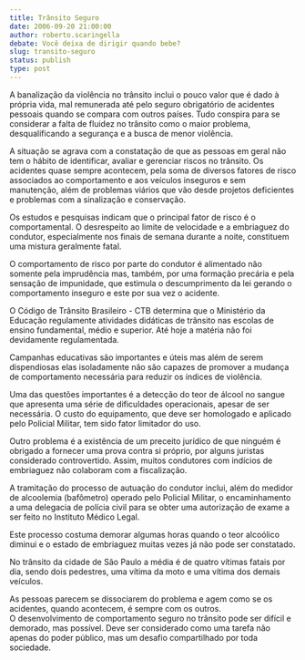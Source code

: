 ```yaml
---
title: Trânsito Seguro
date: 2006-09-20 21:00:00
author: roberto.scaringella
debate: Você deixa de dirigir quando bebe?
slug: transito-seguro
status: publish 
type: post
---
```


A banalização da violência no trânsito inclui o pouco valor que é dado à própria vida, mal remunerada até pelo seguro obrigatório de acidentes pessoais quando se compara com outros países. Tudo conspira para se considerar a falta de fluidez no trânsito como o maior problema, desqualificando a segurança e a busca de menor violência.  
  
A situação se agrava com a constatação de que as pessoas em geral não tem o hábito de identificar, avaliar e gerenciar riscos no trânsito. Os acidentes quase sempre acontecem, pela soma de diversos fatores de risco associados ao comportamento e aos veículos inseguros e sem manutenção, além de problemas viários que vão desde projetos deficientes e problemas com a sinalização e conservação.  
  
Os estudos e pesquisas indicam que o principal fator de risco é o comportamental. O desrespeito ao limite de velocidade e a embriaguez do condutor, especialmente nos finais de semana durante a noite, constituem uma mistura geralmente fatal.  
  
O comportamento de risco por parte do condutor é alimentado não somente pela imprudência mas, também, por uma formação precária e pela sensação de impunidade, que estimula o descumprimento da lei gerando o comportamento inseguro e este por sua vez o acidente.  
  
O Código de Trânsito Brasileiro - CTB determina que o Ministério da Educação regulamente atividades didáticas de trânsito nas escolas de ensino fundamental, médio e superior. Até hoje a matéria não foi devidamente regulamentada.  
  
Campanhas educativas são importantes e úteis mas além de serem dispendiosas elas isoladamente não são capazes de promover a mudança de comportamento necessária para reduzir os índices de violência.  
  
Uma das questões importantes é a detecção do teor de álcool no sangue que apresenta uma série de dificuldades operacionais, apesar de ser necessária. O custo do equipamento, que deve ser homologado e aplicado pelo Policial Militar, tem sido fator limitador do uso.   
  
Outro problema é a existência de um preceito jurídico de que ninguém é obrigado a fornecer uma prova contra si próprio, por alguns juristas considerado controvertido. Assim, muitos condutores com indícios de embriaguez não colaboram com a fiscalização.  
  
A tramitação do processo de autuação do condutor inclui, além do medidor de alcoolemia (bafômetro) operado pelo Policial Militar, o encaminhamento a uma delegacia de polícia civil para se obter uma autorização de exame a ser feito no Instituto Médico Legal.  
  
Este processo costuma demorar algumas horas quando o teor alcoólico diminui e o estado de embriaguez muitas vezes já não pode ser constatado.  
  
No trânsito da cidade de São Paulo a média é de quatro vítimas fatais por dia, sendo dois pedestres, uma vítima da moto e uma vítima dos demais veículos.  
  
As pessoas parecem se dissociarem do problema e agem como se os acidentes, quando acontecem, é sempre com os outros.  
O desenvolvimento de comportamento seguro no trânsito pode ser difícil e demorado, mas possível. Deve ser considerado como uma tarefa não apenas do poder público, mas um desafio compartilhado por toda sociedade.


